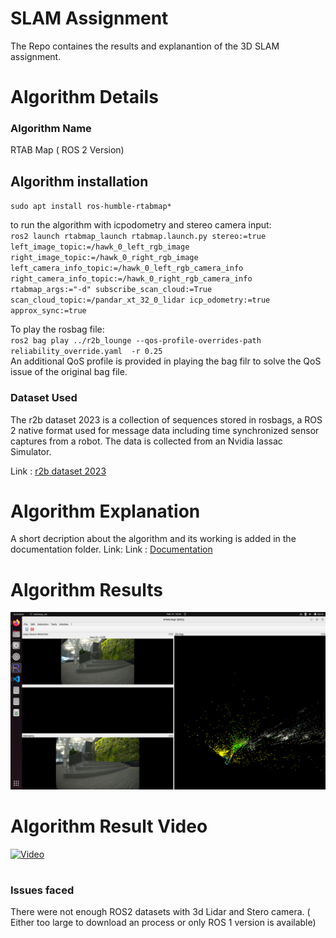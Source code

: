 
# SLAM Assignment
The Repo containes the results and explanantion of the 3D SLAM assignment.

# Algorithm Details <br>
<h3>Algorithm Name</h3>RTAB Map ( ROS 2 Version)

## Algorithm installation
`sudo apt install ros-humble-rtabmap*`

to run the algorithm with icpodometry and stereo camera input:<br>
`ros2 launch rtabmap_launch rtabmap.launch.py stereo:=true left_image_topic:=/hawk_0_left_rgb_image right_image_topic:=/hawk_0_right_rgb_image  left_camera_info_topic:=/hawk_0_left_rgb_camera_info right_camera_info_topic:=/hawk_0_right_rgb_camera_info rtabmap_args:="-d" subscribe_scan_cloud:=True scan_cloud_topic:=/pandar_xt_32_0_lidar icp_odometry:=true approx_sync:=true
`

To play the rosbag file:<br>
`ros2 bag play ../r2b_lounge --qos-profile-overrides-path reliability_override.yaml  -r 0.25
`
<br>An additional QoS profile is provided in playing the bag filr to solve the QoS issue of the original bag file.
<h3>Dataset Used </h3>The r2b dataset 2023 is a collection of sequences stored in rosbags, a ROS 2 native format used for message data including time synchronized sensor captures from a robot. The data is collected from an Nvidia Iassac Simulator.

Link : [r2b dataset 2023](https://catalog.ngc.nvidia.com/orgs/nvidia/teams/isaac/resources/r2bdataset2023)

# Algorithm Explanation <br>
A short decription about the algorithm and its working is added in the documentation folder.
Link: Link : [Documentation](docmentation/RTAB_MAP.pdf)


# Algorithm Results <br>
![Result IMage](data/Screenshot%20from%202024-02-14%2018-54-25.png)


# Algorithm Result Video <br>
[![Video](https://img.youtube.com/vi/Or3I5H5vSzQ/0.jpg)](https://www.youtube.com/watch?v=Or3I5H5vSzQ)
#
### Issues faced <br>
There were not enough ROS2 datasets with 3d Lidar and Stero camera. ( Either too large to download an process or only ROS 1 version is available)

